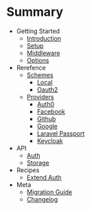 # Summary

* Getting Started
  * [Introduction](README.md)
  * [Setup](setup.md)
  * [Middleware](middleware.md)
  * [Options](options.md)
* Rerefence
  * [Schemes](schemes/README.md)
    * [Local](schemes/local.md)
    * [Oauth2](schemes/oauth2.md)
  * [Providers](providers/README.md)
    * [Auth0](providers/auth0.md)
    * [Facebook](providers/facebook.md)
    * [Github](providers/github.md)
    * [Google](providers/google.md)
    * [Laravel Passport](providers/passport.md)
    * [Keycloak](providers/keycloak.md)
* API
  * [Auth](api/auth.md)
  * [Storage](api/storage.md)
* Recipes
  * [Extend Auth](recipes/extend.md)
* Meta
  * [Migration Guide](migration.md)
  * [Changelog](CHANGELOG.md)
